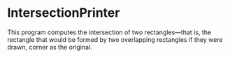 # IntersectionPrinter
This program computes the intersection of two rectangles—that is, the rectangle that would be formed by two overlapping rectangles if they were drawn, corner as the original.
